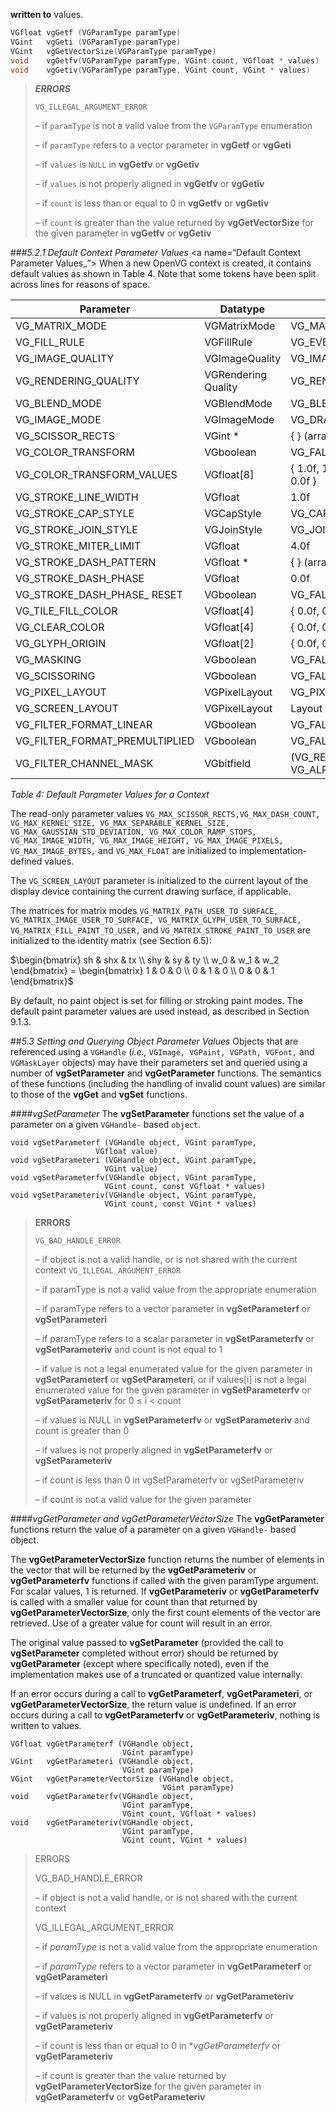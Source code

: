 **written to** values.
```C
VGfloat vgGetf (VGParamType paramType)
VGint   vgGeti (VGParamType paramType)
VGint   vgGetVectorSize(VGParamType paramType)
void    vgGetfv(VGParamType paramType, VGint count, VGfloat * values)
void    vgGetiv(VGParamType paramType, VGint count, VGint * values)
```

>_**ERRORS**_
>
>`VG_ILLEGAL_ARGUMENT_ERROR`
>
>– if `paramType` is not a valid value from the `VGParamType` enumeration
>
>– if `paramType` refers to a vector parameter in **vgGetf** or **vgGeti**
>
>– if `values` is `NULL` in **vgGetfv** or **vgGetiv**
>
>– if `values` is not properly aligned in **vgGetfv** or **vgGetiv**
>
>– if `count` is less than or equal to 0 in **vgGetfv** or **vgGetiv**
>
>– if `count` is greater than the value returned by **vgGetVectorSize** for the given parameter in **vgGetfv** or **vgGetiv**

###_5.2.1 Default Context Parameter Values_
<a name=“Default Context Parameter Values_”></a>
When a new OpenVG context is created, it contains default values as shown in Table 4. Note that some tokens have been split across lines for reasons of space.

Parameter | Datatype | Default Value
----------|----------|--------------
VG_MATRIX_MODE|VGMatrixMode|VG_MATRIX_PATH_USER_TO_SURFACE
VG_FILL_RULE|VGFillRule|VG_EVEN_ODD
VG_IMAGE_QUALITY|VGImageQuality|VG_IMAGE_QUALITY_FASTER
VG_RENDERING_QUALITY|VGRendering Quality|VG_RENDERING_QUALITY_BETTER
VG_BLEND_MODE|VGBlendMode|VG_BLEND_SRC_OVER
VG_IMAGE_MODE|VGImageMode|VG_DRAW_IMAGE_NORMAL
VG_SCISSOR_RECTS|VGint *|{ } (array of length 0)
VG_COLOR_TRANSFORM|VGboolean|VG_FALSE (disabled)
VG_COLOR_TRANSFORM_VALUES|VGfloat[8]|{ 1.0f, 1.0f, 1.0f, 1.0f, 0.0f, 0.0f, 0.0f, 0.0f }
VG_STROKE_LINE_WIDTH|VGfloat|1.0f
VG_STROKE_CAP_STYLE|VGCapStyle|VG_CAP_BUTT
VG_STROKE_JOIN_STYLE|VGJoinStyle|VG_JOIN_MITER
VG_STROKE_MITER_LIMIT|VGfloat|4.0f
VG_STROKE_DASH_PATTERN|VGfloat *|{ } (array of length 0) (disabled)
VG_STROKE_DASH_PHASE|VGfloat|0.0f
VG_STROKE_DASH_PHASE_ RESET|VGboolean|VG_FALSE (disabled)
VG_TILE_FILL_COLOR|VGfloat[4]|{ 0.0f, 0.0f, 0.0f, 0.0f }
VG_CLEAR_COLOR|VGfloat[4]|{ 0.0f, 0.0f, 0.0f, 0.0f }
VG_GLYPH_ORIGIN|VGfloat[2]|{ 0.0f, 0.0f }
VG_MASKING|VGboolean|VG_FALSE (disabled)
VG_SCISSORING|VGboolean|VG_FALSE (disabled)
VG_PIXEL_LAYOUT|VGPixelLayout|VG_PIXEL_LAYOUT_UNKNOWN
VG_SCREEN_LAYOUT|VGPixelLayout|Layout of the drawing surface
VG_FILTER_FORMAT_LINEAR|VGboolean|VG_FALSE (disabled)
VG_FILTER_FORMAT_PREMULTIPLIED |VGboolean|VG_FALSE (disabled)
VG_FILTER_CHANNEL_MASK|VGbitfield|(VG_RED  \| VG_GREEN \| VG_BLUE \| VG_ALPHA)
_Table 4: Default Parameter Values for a Context_

The read-only parameter values `VG_MAX_SCISSOR_RECTS,VG_MAX_DASH_COUNT, VG_MAX_KERNEL_SIZE, VG_MAX_SEPARABLE_KERNEL_SIZE, VG_MAX_GAUSSIAN_STD_DEVIATION, VG_MAX_COLOR_RAMP_STOPS, VG_MAX_IMAGE_WIDTH, VG_MAX_IMAGE_HEIGHT, VG_MAX_IMAGE_PIXELS, VG_MAX_IMAGE_BYTES,` and `VG_MAX_FLOAT` are initialized to implementation-defined values.

The `VG_SCREEN_LAYOUT` parameter is initialized to the current layout of the display device containing the current drawing surface, if applicable.

The matrices for matrix modes `VG_MATRIX_PATH_USER_TO_SURFACE, VG_MATRIX_IMAGE_USER_TO_SURFACE, VG_MATRIX_GLYPH_USER_TO_SURFACE, VG_MATRIX_FILL_PAINT_TO_USER,` and `VG_MATRIX_STROKE_PAINT_TO_USER` are initialized to the identity matrix (see Section 6.5):

$\begin{bmatrix} sh & shx & tx \\
 shy & sy & ty \\ w_0 & w_1 & w_2 \end{bmatrix} = \begin{bmatrix} 1 & 0 & 0 \\
 0 & 1 & 0 \\ 0 & 0 & 1 \end{bmatrix}$

 By default, no paint object is set for filling or stroking paint modes. The default paint parameter values are used instead, as described in Section 9.1.3.

 ##_5.3 Setting and Querying Object Parameter Values_
 Objects that are referenced using a `VGHandle` (_i.e.,_ `VGImage, VGPaint, VGPath, VGFont,` and `VGMaskLayer` objects) may have their parameters set and queried using a number of **vgSetParameter** and **vgGetParameter** functions. The semantics of these functions (including the handling of invalid count values) are similar to those of the **vgGet** and **vgSet** functions.

 ####_vgSetParameter_
 The **vgSetParameter** functions set the value of a parameter on a given `VGHandle-` based `object`.

 ```
void vgSetParameterf (VGHandle object, VGint paramType,
                    VGfloat value)
void vgSetParameteri (VGHandle object, VGint paramType,
                      VGint value)
void vgSetParameterfv(VGHandle object, VGint paramType,
                      VGint count, const VGfloat * values)
void vgSetParameteriv(VGHandle object, VGint paramType,
                      VGint count, const VGint * values)
 ```

>**ERRORS**
>
>`VG_BAD_HANDLE_ERROR`
>
>– if object is not a valid handle, or is not shared with the current context `VG_ILLEGAL_ARGUMENT_ERROR`
>
>– if paramType is not a valid value from the appropriate enumeration
>
>– if paramType refers to a vector parameter in **vgSetParameterf** or **vgSetParameteri**
>
>– if paramType refers to a scalar parameter in **vgSetParameterfv** or **vgSetParameteriv** and count is not equal to 1
>
>– if value is not a legal enumerated value for the given parameter in **vgSetParameterf** or **vgSetParameteri**, or if values[i] is not a legal enumerated value for the given parameter in **vgSetParameterfv** or **vgSetParameteriv** for 0 ≤ i < count
>
>– if values is NULL in **vgSetParameterfv** or **vgSetParameteriv** and count is greater than 0
>
>– if values is not properly aligned in **vgSetParameterfv** or **vgSetParameteriv**
>
>– if count is less than 0 in vgSetParameterfv or vgSetParameteriv
>
>– if count is not a valid value for the given parameter

####_vgGetParameter and vgGetParameterVectorSize_
<a name="vgGetParameter and vgGetParameterVectorSize"></a>
The **vgGetParameter** functions return the value of a parameter on a given `VGHandle-` based object.

The **vgGetParameterVectorSize** function returns the number of elements in the vector that will be returned by the **vgGetParameteriv** or **vgGetParameterfv** functions if called with the given paramType argument. For scalar values, 1 is returned. If **vgGetParameteriv** or **vgGetParameterfv** is called with a smaller value for count than that returned by **vgGetParameterVectorSize**, only the first count elements of the vector are retrieved. Use of a greater value for count will result in an error.

The original value passed to **vgSetParameter** (provided the call to **vgSetParameter** completed without error) should be returned by **vgGetParameter** (except where specifically noted), even if the implementation makes use of a truncated or quantized value internally.

If an error occurs during a call to **vgGetParameterf**, **vgGetParameteri**, or **vgGetParameterVectorSize**, the return value is undefined. If an error occurs during a call to **vgGetParameterfv** or **vgGetParameteriv**, nothing is written to values.
```
VGfloat vgGetParameterf (VGHandle object,
                         VGint paramType)
VGint   vgGetParameteri (VGHandle object,
                         VGint paramType)
VGint   vgGetParameterVectorSize (VGHandle object,
                                  VGint paramType)
void    vgGetParameterfv(VGHandle object,
                         VGint paramType,
                         VGint count, VGfloat * values)
void    vgGetParameteriv(VGHandle object,
                         VGint paramType,
                         VGint count, VGint * values)
```

>ERRORS
>
>VG_BAD_HANDLE_ERROR
>
>– if object is not a valid handle, or is not shared with the current context
>
>VG_ILLEGAL_ARGUMENT_ERROR
>
>– if *paramType* is not a valid value from the appropriate enumeration
>
>– if *paramType* refers to a vector parameter in **vgGetParameterf** or **vgGetParameteri**
>
>– if values is NULL in **vgGetParameterfv** or **vgGetParameteriv**
>
>– if values is not properly aligned in **vgGetParameterfv** or **vgGetParameteriv**
>
>– if count is less than or equal to 0 in **vgGetParameterfv* or **vgGetParameteriv**
>
>– if count is greater than the value returned by **vgGetParameterVectorSize** for the given parameter in **vgGetParameterfv** or **vgGetParameteriv**
